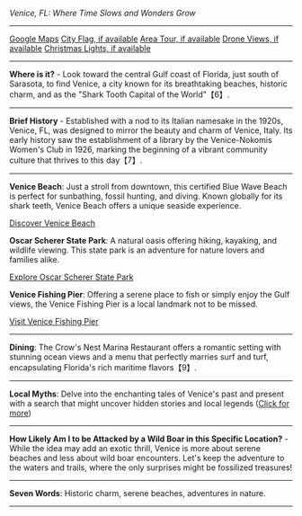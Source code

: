 *Venice, FL: Where Time Slows and Wonders Grow*

---

[Google Maps](https://www.google.com/maps/place/Venice,+FL/data=!3m1!1e3)
[City Flag, if available](https://www.google.com/search?tbm=isch&q=Venice+FL+Flag+Picture)
[Area Tour, if available](https://www.youtube.com/results?search_query=Venice+FL+4k+tour)
[Drone Views, if available](https://www.youtube.com/results?search_query=Venice+FL+4k+drone)
[Christmas Lights, if available](https://www.youtube.com/results?search_query=Venice+FL+christmas+lights&sp=CAI%253D)

---

**Where is it?** - Look toward the central Gulf coast of Florida, just south of Sarasota, to find Venice, a city known for its breathtaking beaches, historic charm, and as the "Shark Tooth Capital of the World"【6】.

---

**Brief History** - Established with a nod to its Italian namesake in the 1920s, Venice, FL, was designed to mirror the beauty and charm of Venice, Italy. Its early history saw the establishment of a library by the Venice-Nokomis Women's Club in 1926, marking the beginning of a vibrant community culture that thrives to this day【7】.

---

**Venice Beach**: Just a stroll from downtown, this certified Blue Wave Beach is perfect for sunbathing, fossil hunting, and diving. Known globally for its shark teeth, Venice Beach offers a unique seaside experience.

  [Discover Venice Beach](https://www.youtube.com/results?search_query=Venice+FL+Venice+Beach)

**Oscar Scherer State Park**: A natural oasis offering hiking, kayaking, and wildlife viewing. This state park is an adventure for nature lovers and families alike.

  [Explore Oscar Scherer State Park](https://www.youtube.com/results?search_query=Venice+FL+Oscar+Scherer+State+Park)

**Venice Fishing Pier**: Offering a serene place to fish or simply enjoy the Gulf views, the Venice Fishing Pier is a local landmark not to be missed.

  [Visit Venice Fishing Pier](https://www.youtube.com/results?search_query=Venice+FL+Venice+Fishing+Pier)

---

**Dining**: The Crow's Nest Marina Restaurant offers a romantic setting with stunning ocean views and a menu that perfectly marries surf and turf, encapsulating Florida's rich maritime flavors【9】.

---

**Local Myths**: Delve into the enchanting tales of Venice's past and present with a search that might uncover hidden stories and local legends ([Click for more](https://www.google.com/search?q=Venice+FL+local+myths))

---

**How Likely Am I to be Attacked by a Wild Boar in this Specific Location?** - While the idea may add an exotic thrill, Venice is more about serene beaches and less about wild boar encounters. Let's keep the adventure to the waters and trails, where the only surprises might be fossilized treasures!

---

**Seven Words**: Historic charm, serene beaches, adventures in nature.

---